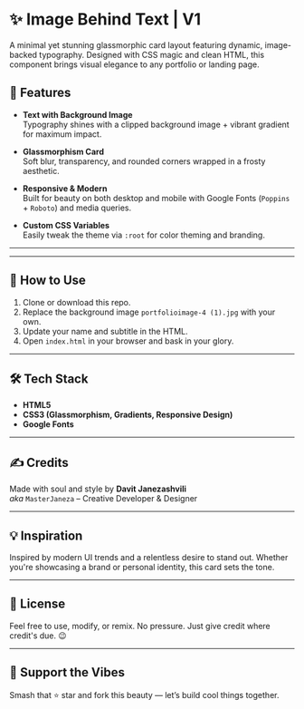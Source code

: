 # ✨ Image Behind Text | V1

A minimal yet stunning glassmorphic card layout featuring dynamic, image-backed typography. Designed with CSS magic and clean HTML, this component brings visual elegance to any portfolio or landing page.

## 🚀 Features

- **Text with Background Image**  
  Typography shines with a clipped background image + vibrant gradient for maximum impact.

- **Glassmorphism Card**  
  Soft blur, transparency, and rounded corners wrapped in a frosty aesthetic.

- **Responsive & Modern**  
  Built for beauty on both desktop and mobile with Google Fonts (`Poppins` + `Roboto`) and media queries.

- **Custom CSS Variables**  
  Easily tweak the theme via `:root` for color theming and branding.

---



---

## 🧩 How to Use

1. Clone or download this repo.
2. Replace the background image `portfolioimage-4 (1).jpg` with your own.
3. Update your name and subtitle in the HTML.
4. Open `index.html` in your browser and bask in your glory.

---

## 🛠 Tech Stack

- **HTML5**
- **CSS3 (Glassmorphism, Gradients, Responsive Design)**
- **Google Fonts**

---

## ✍️ Credits

Made with soul and style by **Davit Janezashvili**  
_aka_ `MasterJaneza` – Creative Developer & Designer

---

## 💡 Inspiration

Inspired by modern UI trends and a relentless desire to stand out. Whether you're showcasing a brand or personal identity, this card sets the tone.

---

## 🧪 License

Feel free to use, modify, or remix. No pressure. Just give credit where credit's due. 😉

---


## 🚀 Support the Vibes  
Smash that ⭐ star and fork this beauty — let’s build cool things together.

